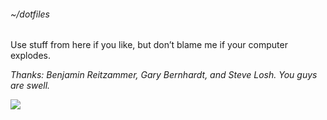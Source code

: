 ###### ~/dotfiles

Use stuff from here if you like, but don’t blame me if your computer explodes.

*Thanks: Benjamin Reitzammer, Gary Bernhardt, and Steve Losh. You guys are
swell.*

![](http://i.imgur.com/NAn3ojT.gif)
